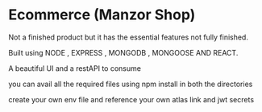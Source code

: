 # Ecommerce (Manzor Shop)

Not a finished product but it has the essential features not fully finished.

Built using NODE , EXPRESS , MONGODB , MONGOOSE AND REACT.

A beautiful UI and a restAPI to consume

you can avail all the required files using npm install in both the directories

create your own env file and reference your own atlas link and jwt secrets
